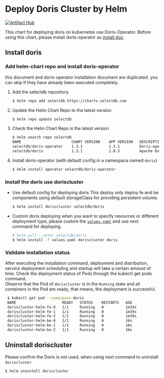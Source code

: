 # Deploy Doris Cluster by Helm
[![Artifact Hub](https://img.shields.io/endpoint?url=https://artifacthub.io/badge/repository/doris)](https://artifacthub.io/packages/search?repo=doris)

This chart for deploying doris on kubernetes use Doris-Operator. Before using this chart, please install doris-operator as [install doc](https://artifacthub.io/packages/helm/doris/doris-operator).  

## Install doris 

### Add helm-chart repo and install doris-operator 
this document and doris-operator installation document are duplicated. you can skip If they have already been executed completely.
1. Add the selectdb repository 
    ```Bash
    $ helm repo add selectdb https://charts.selectdb.com
    ```
2. Update the Helm Chart Repo to the latest version 
    ```Bash
    $ helm repo update selectdb
    ```
3. Check the Helm Chart Repo is the latest version 
    ```Bash
    $ helm search repo selectdb
    NAME                       CHART VERSION    APP VERSION   DESCRIPTION
    selectdb/doris-operator    1.3.1            1.3.1         Doris-operator for doris creat ...
    selectdb/doris             1.3.1            2.0.3         Apache Doris is an easy-to-use ...
    ```
4. Install doris-operator (with default config in a namespace named `doris`)
   ```Bash
   $ helm install operator selectdb/doris-operator
   ```

### Install the doris use doriscluster  
- Use default config for deploying doris 
  This deploy only deploy fe and be components using default storageClass for providing persistent volume.
  ```bash
  $ helm install doriscluster selectdb/doris
  ```
- Custom doris deploying
  when you want to specify resources or different deployment type, please custom the [`values.yaml`](./values.yaml) and use next command for deploying.  
  ```bash
  # helm pull --untar selectdb/doris
  $ helm install -f values.yaml doriscluster doris 
  ```

### Validate installation status
After executing the installation command, deployment and distribution, service deployment scheduling and startup will take a certain amount of time. Check the deployment status of Pods through the kubectl get pods command.  
Observe that the Pod of `doriscluster` is in the `Running` state and all containers in the Pod are ready, that means, the deployment is successful.

   ```Bash
    $ kubectl get pod --namespace doris
    NAME                     READY   STATUS    RESTARTS   AGE
    doriscluster-helm-fe-0   1/1     Running   0          1m39s
    doriscluster-helm-fe-1   1/1     Running   0          1m39s
    doriscluster-helm-fe-2   1/1     Running   0          1m39s
    doriscluster-helm-be-0   1/1     Running   0          16s
    doriscluster-helm-be-1   1/1     Running   0          16s
    doriscluster-helm-be-2   1/1     Running   0          16s
   ```

## Uninstall doriscluster
Please confirm the Doris is not used, when using next command to uninstall `doriscluster`.
```bash
$ helm uninstall doriscluster
```
